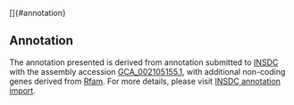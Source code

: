[]{#annotation}

Annotation
----------

The annotation presented is derived from annotation submitted to
[INSDC](http://www.insdc.org) with the assembly accession
[GCA\_002105155.1](http://www.ebi.ac.uk/ena/data/view/GCA_002105155.1),
with additional non-coding genes derived from
[Rfam](http://rfam.xfam.org/). For more details, please visit [INSDC
annotation
import](http://ensemblgenomes.org/info/data/insdc_annotation).
